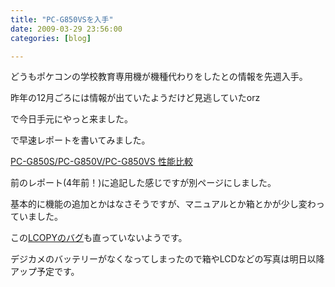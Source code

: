 ```yaml
---
title: "PC-G850VSを入手"
date: 2009-03-29 23:56:00
categories: [blog]

---
```


どうもポケコンの学校教育専用機が機種代わりをしたとの情報を先週入手。

昨年の12月ごろには情報が出ていたようだけど見逃していたorz

で今日手元にやっと来ました。

で早速レポートを書いてみました。

[PC-G850S/PC-G850V/PC-G850VS 性能比較][1]

 [1]: /pokecom/pcg850vs.html "PC-G850S/PC-G850V/PC-G850VS 性能比較"

前のレポート(4年前！)に追記した感じですが別ページにしました。

基本的に機能の追加とかはなさそうですが、マニュアルとか箱とかが少し変わっていました。

この[LCOPYのバグ][2]も直っていないようです。

 [2]: http://www.nextftp.com/toshi_home/bug.htm

デジカメのバッテリーがなくなってしまったので箱やLCDなどの写真は明日以降アップ予定です。
